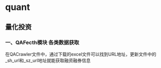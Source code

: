 # quant 
## 量化投资

### 一、QAFecth模块 各类数据获取
在QACrawler文件中，通过下载的excel文件可以找到URL地址，更新文件中的_sh_url和_sz_url地址就能获取融资融券信息
